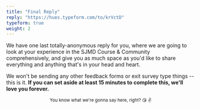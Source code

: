 ```yaml
---
title: "Final Reply"
reply: "https://hues.typeform.com/to/krVctD"
typeform: true
weight: 2
---
```


We have one last totally-anonymous reply for you, where we are going to look at your experience in the SJMD Course & Community comprehensively, and give you as much space as you'd like to share everything and anything that's in your head and heart.

We won't be sending any other feedback forms or exit survey type things -- this is it. **If you can set aside at least 15 minutes to complete this, we'll love you forever.**

<center><small>You know what we're gonna say here, right? 😘 ✌️</small></center>